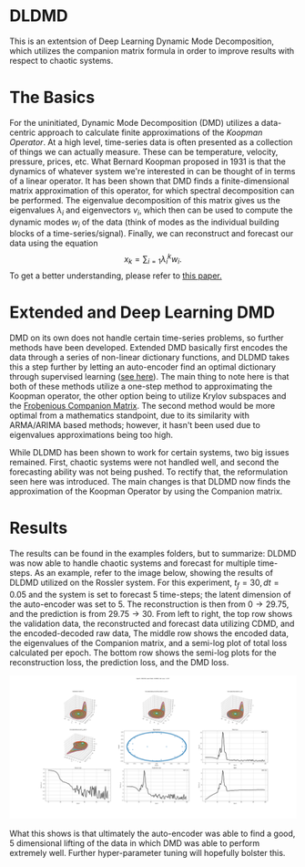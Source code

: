 # DLDMD

This is an extentsion of Deep Learning Dynamic Mode Decomposition, which utilizes the companion matrix formula in order to improve results with respect to chaotic systems.

# The Basics

For the uninitiated, Dynamic Mode Decomposition (DMD) utilizes a data-centric approach to calculate finite approximations of the _Koopman Operator_. At a high level, time-series data is often presented as a collection of things we can actually measure. These can be temperature, velocity, pressure, prices, etc. What Bernard Koopman proposed in 1931 is that the dynamics of whatever system we're interested in can be thought of in terms of a linear operator. It has been shown that DMD finds a finite-dimensional matrix approximation of this operator, for which spectral decomposition can be performed. The eigenvalue decomposition of this matrix gives us the eigenvalues $\lambda_i$ and eigenvectors $v_i$, which then can be used to compute the dynamic modes $w_i$ of the data (think of modes as the individual building blocks of a time-series/signal). Finally, we can reconstruct and forecast our data using the equation $$x_k = \sum_{i=1} \lambda_i^k w_i.$$ To get a better understanding, please refer to [this paper.](https://flair.monash.edu.au/intranet/proceedings/piv2009/Site/CB1_Fundamentals_4_files/PIV09-0141.pdf#:~:text=The%20Dynamic%20Mode%20Decomposition%20%28DMD%29%20is%20a%20noveltechnique,equally%20to%20particle-imagevelocimetry%20data%20and%20image-based%20%EF%AC%82ow%20visualizations.)

# Extended and Deep Learning DMD
DMD on its own does not handle certain time-series problems, so further methods have been developed. Extended DMD basically first encodes the data through a series of non-linear dictionary functions, and DLDMD takes this a step further by letting an auto-encoder find an optimal dictionary through supervised learning ([see here](https://aip.scitation.org/doi/full/10.1063/5.0073893#:~:text=We%20call%20this%20method%20the%20deep%20learning%20dynamic,enable%20data-driven%20prediction%20where%20the%20standard%20DMD%20fails.)). The main thing to note here is that both of these methods utilize a one-step method to approximating the Koopman operator, the other option being to utilize Krylov subspaces and the [Frobenious Companion Matrix](https://arxiv.org/abs/1808.09557). The second method would be more optimal from a mathematics standpoint, due to its similarity with ARMA/ARIMA based methods; however, it hasn't been used due to eigenvalues approximations being too high.

While DLDMD has been shown to work for certain systems, two big issues remained. First, chaotic systems were not handled well, and second the forecasting ability was not being pushed. To rectify that, the reformulation seen here was introduced. The main changes is that DLDMD now finds the approximation of the Koopman Operator by using the Companion matrix.

# Results
The results can be found in the examples folders, but to summarize: DLDMD was now able to handle chaotic systems and forecast for multiple time-steps. As an example, refer to the image below, showing the results of DLDMD utilized on the Rossler system. For this experiment, $t_f = 30, dt = 0.05$ and the system is set to forecast 5 time-steps; the latent dimension of the auto-encoder was set to 5. The reconstruction is then from $0 \to 29.75$, and the prediction is from $29.75 \to 30$. From left to right, the top row shows the validation data, the reconstructed and forecast data utilizing CDMD, and the encoded-decoded raw data, The middle row shows the encoded data, the eigenvalues of the Companion matrix, and a semi-log plot of total loss calculated per epoch. The bottom row shows the semi-log plots for the reconstruction loss, the prediction loss, and the DMD loss.

![Image](https://github.com/PJ6451/DLDMD/blob/main/examples/rossler/rossler_tf_30_pd_5_lifted_5.png)

What this shows is that ultimately the auto-encoder was able to find a good, 5 dimensional lifting of the data in which DMD was able to perform extremely well. Further hyper-parameter tuning will hopefully bolster this.

